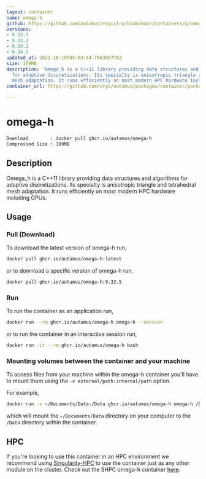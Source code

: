 ```yaml
---
layout: container
name: omega-h
github: https://github.com/autamus/registry/blob/main/containers/o/omega-h/spack.yaml
versions:
- 9.32.5
- 9.33.3
- 9.34.1
- 9.34.5
updated_at: 2021-10-19T05:03:44.786398778Z
size: 109MB
description: 'Omega_h is a C++11 library providing data structures and algorithms
  for adaptive discretizations. Its specialty is anisotropic triangle and tetrahedral
  mesh adaptation. It runs efficiently on most modern HPC hardware including GPUs. '
container_url: https://github.com/orgs/autamus/packages/container/package/omega-h

---
```

# omega-h
```bash 
Download        : docker pull ghcr.io/autamus/omega-h
Compressed Size : 109MB
```

## Description
Omega_h is a C++11 library providing data structures and algorithms for adaptive discretizations. Its specialty is anisotropic triangle and tetrahedral mesh adaptation. It runs efficiently on most modern HPC hardware including GPUs. 

## Usage
### Pull (Download)
To download the latest version of omega-h run,

```bash
docker pull ghcr.io/autamus/omega-h:latest
```

or to download a specific version of omega-h run,

```bash
docker pull ghcr.io/autamus/omega-h:9.32.5
```
### Run
To run the container as an application run,
```bash
docker run --rm ghcr.io/autamus/omega-h omega-h --version
```

or to run the container in an interactive session run,
```bash
docker run -it --rm ghcr.io/autamus/omega-h bash
```

### Mounting volumes between the container and your machine
To access files from your machine within the omega-h container you'll have to mount them using the `-v external/path:internal/path` option.

For example,
```bash
docker run -v ~/Documents/Data:/Data ghcr.io/autamus/omega-h omega-h /Data/myData.csv
```
which will mount the `~/Documents/Data` directory on your computer to the `/Data` directory within the container.

## HPC
If you're looking to use this container in an HPC environment we recommend using [Singularity-HPC](https://singularity-hpc.readthedocs.io) to use the container just as any other module on the cluster. Check out the SHPC omega-h container [here](https://singularityhub.github.io/singularity-hpc/r/ghcr.io-autamus-omega-h/).
